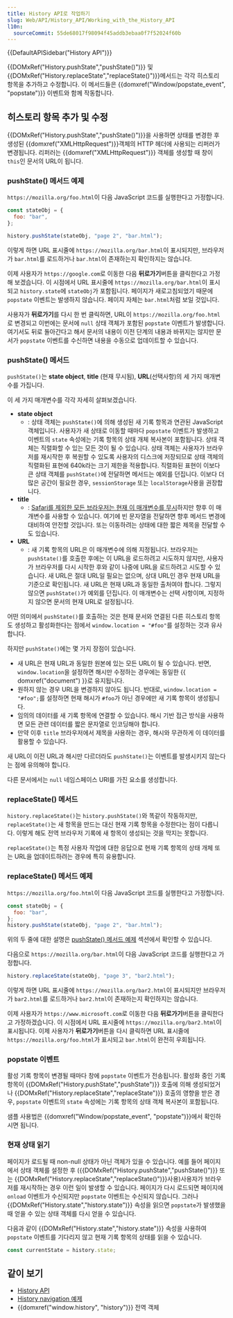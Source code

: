 ```yaml
---
title: History API로 작업하기
slug: Web/API/History_API/Working_with_the_History_API
l10n:
  sourceCommit: 55de68017f98094f45addb3ebaa0f7f52024f60b
---
```


{{DefaultAPISidebar("History API")}}

{{DOMxRef("History.pushState","pushState()")}} 및 {{DOMxRef("History.replaceState","replaceState()")}}메서드는 각각 히스토리 항목을 추가하고 수정합니다. 이 메서드들은 {{domxref("Window/popstate_event", "popstate")}} 이벤트와 함께 작동합니다.

## 히스토리 항목 추가 및 수정

{{DOMxRef("History.pushState","pushState()")}}을 사용하면 상태를 변경한 후 생성된 {{domxref("XMLHttpRequest")}}객체의 HTTP 헤더에 사용되는 리퍼러가 변경됩니다. 리퍼러는 {{domxref("XMLHttpRequest")}} 객체를 생성할 때 창이 `this`인 문서의 URL이 됩니다.

### pushState() 메서드 예제

`https://mozilla.org/foo.html`이 다음 JavaScript 코드를 실행한다고 가정합니다.

```js
const stateObj = {
  foo: "bar",
};

history.pushState(stateObj, "page 2", "bar.html");
```

이렇게 하면 URL 표시줄에 `https://mozilla.org/bar.html`이 표시되지만, 브라우저가 `bar.html`를 로드하거나 `bar.html`이 존재하는지 확인하지는 않습니다.

이제 사용자가 `https://google.com`로 이동한 다음 **뒤로가기**버튼을 클릭한다고 가정해 보겠습니다. 이 시점에서 URL 표시줄에 `https://mozilla.org/bar.html`이 표시되고 `history.state`에 `stateObj`가 포함됩니다. 페이지가 새로고침되었기 때문에 `popstate` 이벤트는 발생하지 않습니다. 페이지 자체는 `bar.html`처럼 보일 것입니다.

사용자가 **뒤로가기**를 다시 한 번 클릭하면, URL이 `https://mozilla.org/foo.html`로 변경되고 이번에는 문서에 `null` 상태 객체가 포함된 `popstate` 이벤트가 발생합니다. 여기서도 뒤로 돌아간다고 해서 문서의 내용이 이전 단계의 내용과 바뀌지는 않지만 문서가 `popstate` 이벤트를 수신하면 내용을 수동으로 업데이트할 수 있습니다.

### pushState() 메서드

`pushState()`는 **state object**, **title** (현재 무시됨), **URL**(선택사항)의 세 가지 매개변수를 가집니다.

이 세 가지 매개변수를 각각 자세히 살펴보겠습니다.

- **state object**
  - : 상태 객체는 `pushState()`에 의해 생성된 새 기록 항목과 연관된 JavaScript 객체입니다. 사용자가 새 상태로 이동할 때마다 `popstate` 이벤트가 발생하고 이벤트의 `state` 속성에는 기록 항목의 상태 개체 복사본이 포함됩니다. 상태 객체는 직렬화할 수 있는 모든 것이 될 수 있습니다. 상태 객체는 사용자가 브라우저를 재시작한 후 복원할 수 있도록 사용자의 디스크에 저장되므로 상태 객체의 직렬화된 표현에 640k라는 크기 제한을 적용합니다. 직렬화된 표현이 이보다 큰 상태 객체를 `pushState()`에 전달하면 메서드는 예외를 던집니다. 이보다 더 많은 공간이 필요한 경우, `sessionStorage` 또는 `localStorage`사용을 권장합니다.
- **title**
  - : [Safari를 제외한 모든 브라우저는 현재 이 매개변수를 무시](https://github.com/whatwg/html/issues/2174)하지만 향후 이 매개변수를 사용할 수 있습니다. 여기에 빈 문자열을 전달하면 향후 메서드 변경에 대비하여 안전할 것입니다. 또는 이동하려는 상태에 대한 짧은 제목을 전달할 수도 있습니다.
- **URL**
  - : 새 기록 항목의 URL은 이 매개변수에 의해 지정됩니다. 브라우저는 `pushState()`를 호출한 후에는 이 URL을 로드하려고 시도하지 않지만, 사용자가 브라우저를 다시 시작한 후와 같이 나중에 URL을 로드하려고 시도할 수 있습니다. 새 URL은 절대 URL일 필요는 없으며, 상대 URL인 경우 현재 URL을 기준으로 확인됩니다. 새 URL은 현재 URL과 동일한 출처여야 합니다. 그렇지 않으면 `pushState()`가 예외를 던집니다. 이 매개변수는 선택 사항이며, 지정하지 않으면 문서의 현재 URL로 설정됩니다.

어떤 의미에서 `pushState()`를 호출하는 것은 현재 문서와 연결된 다른 히스토리 항목도 생성하고 활성화한다는 점에서 `window.location = "#foo"`를 설정하는 것과 유사합니다.

하지만 `pushState()`에는 몇 가지 장점이 있습니다.

- 새 URL은 현재 URL과 동일한 원본에 있는 모든 URL이 될 수 있습니다. 반면, `window.location`을 설정하면 해시만 수정하는 경우에는 동일한 {{ domxref("document") }}로 유지됩니다.
- 원하지 않는 경우 URL을 변경하지 않아도 됩니다. 반대로, `window.location = "#foo";`를 설정하면 현재 해시가 `#foo`가 아닌 경우에만 새 기록 항목이 생성됩니다.
- 임의의 데이터를 새 기록 항목에 연결할 수 있습니다. 해시 기반 접근 방식을 사용하면 모든 관련 데이터를 짧은 문자열로 인코딩해야 합니다.
- 만약 이후 `title` 브라우저에서 제목을 사용하는 경우, 해시와 무관하게 이 데이터를 활용할 수 있습니다.

새 URL이 이전 URL과 해시만 다르더라도 `pushState()`는 이벤트를 발생시키지 않는다는 점에 유의해야 합니다.

다른 문서에서는 `null` 네임스페이스 URI를 가진 요소를 생성합니다.

### replaceState() 메서드

`history.replaceState()`는 `history.pushState()`와 똑같이 작동하지만, `replaceState()`는 새 항목을 만드는 대신 현재 기록 항목을 수정한다는 점이 다릅니다. 이렇게 해도 전역 브라우저 기록에 새 항목이 생성되는 것을 막지는 못합니다.

`replaceState()`는 특정 사용자 작업에 대한 응답으로 현재 기록 항목의 상태 개체 또는 URL을 업데이트하려는 경우에 특히 유용합니다.

### replaceState() 메서드 예제

`https://mozilla.org/foo.html`이 다음 JavaScript 코드를 실행한다고 가정합니다.

```js
const stateObj = {
  foo: "bar",
};
history.pushState(stateObj, "page 2", "bar.html");
```

위의 두 줄에 대한 설명은 [pushState() 메서드 예제](<#pushState()_메서드_예제>) 섹션에서 확인할 수 있습니다.

다음으로 `https://mozilla.org/bar.html`이 다음 JavaScript 코드를 실행한다고 가정합니다.

```js
history.replaceState(stateObj, "page 3", "bar2.html");
```

이렇게 하면 URL 표시줄에 `https://mozilla.org/bar2.html`이 표시되지만 브라우저가 `bar2.html`를 로드하거나 `bar2.html`이 존재하는지 확인하지는 않습니다.

이제 사용자가 `https://www.microsoft.com`로 이동한 다음 **뒤로가기**버튼을 클릭한다고 가정하겠습니다. 이 시점에서 URL 표시줄에 `https://mozilla.org/bar2.html`이 표시됩니다. 이제 사용자가 **뒤로가기**버튼을 다시 클릭하면 URL 표시줄에 `https://mozilla.org/foo.html`가 표시되고 `bar.html`이 완전히 우회됩니다.

### popstate 이벤트

활성 기록 항목이 변경될 때마다 창에 `popstate` 이벤트가 전송됩니다. 활성화 중인 기록 항목이 {{DOMxRef("History.pushState","pushState")}} 호출에 의해 생성되었거나 {{DOMxRef("History.replaceState","replaceState")}} 호출의 영향을 받은 경우, `popstate` 이벤트의 `state` 속성에는 기록 항목의 상태 객체 복사본이 포함됩니다.

샘플 사용법은 {{domxref("Window/popstate_event", "popstate")}}에서 확인하시면 됩니다.

### 현재 상태 읽기

페이지가 로드될 때 non-null 상태가 아닌 객체가 있을 수 있습니다. 예를 들어 페이지에서 상태 객체를 설정한 후 ({{DOMxRef("History.pushState","pushState()")}} 또는 {{DOMxRef("History.replaceState","replaceState()")}}사용)사용자가 브라우저를 재시작하는 경우 이런 일이 발생할 수 있습니다. 페이지가 다시 로드되면 페이지에 `onload` 이벤트가 수신되지만 `popstate` 이벤트는 수신되지 않습니다. 그러나 {{DOMxRef("History.state","history.state")}} 속성을 읽으면 `popstate`가 발생했을 때 얻을 수 있는 상태 객체를 다시 얻을 수 있습니다.

다음과 같이 {{DOMxRef("History.state","history.state")}} 속성을 사용하여 `popstate` 이벤트를 기다리지 않고 현재 기록 항목의 상태를 읽을 수 있습니다.

```js
const currentState = history.state;
```

## 같이 보기

- [History API](/ko/docs/Web/API/History_API)
- [History navigation 예제](/ko/docs/Web/API/History_API/Example)
- {{domxref("window.history", "history")}} 전역 객체
